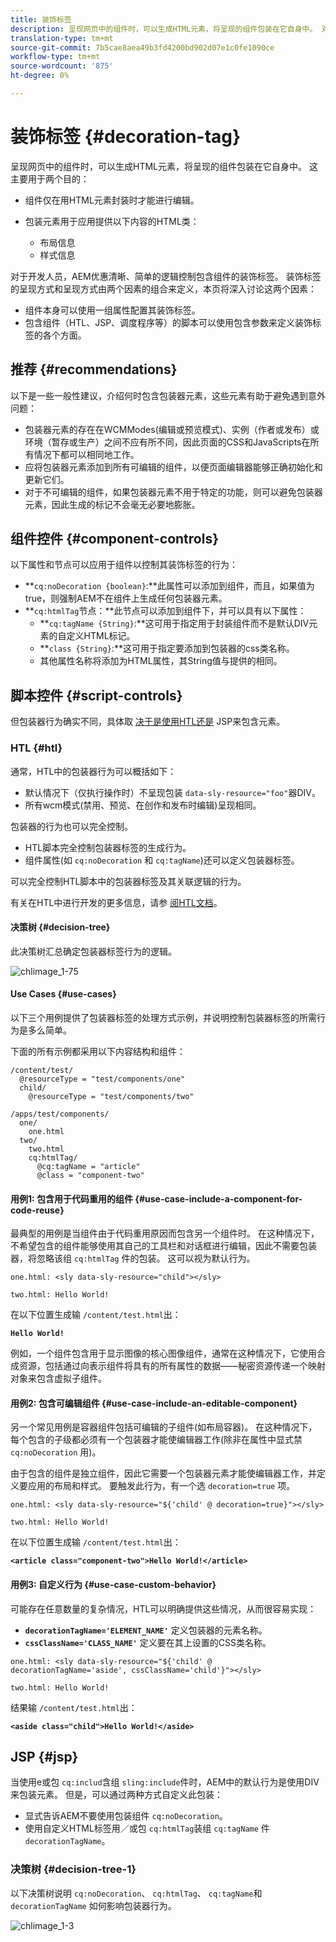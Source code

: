 ```yaml
---
title: 装饰标签
description: 呈现网页中的组件时，可以生成HTML元素，将呈现的组件包装在它自身中。 对于开发人员，AEM优惠清晰、简单的逻辑控制包含组件的装饰标签。
translation-type: tm+mt
source-git-commit: 7b5cae8aea49b3fd4200bd902d07e1c0fe1090ce
workflow-type: tm+mt
source-wordcount: '875'
ht-degree: 0%

---
```



# 装饰标签 {#decoration-tag}

呈现网页中的组件时，可以生成HTML元素，将呈现的组件包装在它自身中。 这主要用于两个目的：

* 组件仅在用HTML元素封装时才能进行编辑。
* 包装元素用于应用提供以下内容的HTML类：

   * 布局信息
   * 样式信息

对于开发人员，AEM优惠清晰、简单的逻辑控制包含组件的装饰标签。 装饰标签的呈现方式和呈现方式由两个因素的组合来定义，本页将深入讨论这两个因素：

* 组件本身可以使用一组属性配置其装饰标签。
* 包含组件（HTL、JSP、调度程序等）的脚本可以使用包含参数来定义装饰标签的各个方面。

## 推荐 {#recommendations}

以下是一些一般性建议，介绍何时包含包装器元素，这些元素有助于避免遇到意外问题：

* 包装器元素的存在在WCMModes(编辑或预览模式)、实例（作者或发布）或环境（暂存或生产）之间不应有所不同，因此页面的CSS和JavaScripts在所有情况下都可以相同地工作。
* 应将包装器元素添加到所有可编辑的组件，以便页面编辑器能够正确初始化和更新它们。
* 对于不可编辑的组件，如果包装器元素不用于特定的功能，则可以避免包装器元素，因此生成的标记不会毫无必要地膨胀。

## 组件控件 {#component-controls}

以下属性和节点可以应用于组件以控制其装饰标签的行为：

* **`cq:noDecoration {boolean}`:**此属性可以添加到组件，而且，如果值为true，则强制AEM不在组件上生成任何包装器元素。
* **`cq:htmlTag`节点：**此节点可以添加到组件下，并可以具有以下属性：
   * **`cq:tagName {String}`:**这可用于指定用于封装组件而不是默认DIV元素的自定义HTML标记。
   * **`class {String}`:**这可用于指定要添加到包装器的css类名称。
   * 其他属性名称将添加为HTML属性，其String值与提供的相同。

## 脚本控件 {#script-controls}

但包装器行为确实不同，具体取 [决于是](/help/sites-developing/decoration-tag.md#htl)[使用HTL还是](/help/sites-developing/decoration-tag.md#jsp) JSP来包含元素。

### HTL {#htl}

通常，HTL中的包装器行为可以概括如下：

* 默认情况下（仅执行操作时）不呈现包装 `data-sly-resource="foo"`器DIV。
* 所有wcm模式(禁用、预览、在创作和发布时编辑)呈现相同。

包装器的行为也可以完全控制。

* HTL脚本完全控制包装器标签的生成行为。
* 组件属性(如 `cq:noDecoration` 和 `cq:tagName`)还可以定义包装器标签。

可以完全控制HTL脚本中的包装器标签及其关联逻辑的行为。

有关在HTL中进行开发的更多信息，请参 [阅HTL文档](https://helpx.adobe.com/experience-manager/htl/user-guide.html)。

#### 决策树 {#decision-tree}

此决策树汇总确定包装器标签行为的逻辑。

![chlimage_1-75](assets/chlimage_1-75.png)

#### Use Cases {#use-cases}

以下三个用例提供了包装器标签的处理方式示例，并说明控制包装器标签的所需行为是多么简单。

下面的所有示例都采用以下内容结构和组件：

```
/content/test/
  @resourceType = "test/components/one"
  child/
    @resourceType = "test/components/two"
```

```
/apps/test/components/
  one/
    one.html
  two/
    two.html
    cq:htmlTag/
      @cq:tagName = "article"
      @class = "component-two"
```

#### 用例1: 包含用于代码重用的组件 {#use-case-include-a-component-for-code-reuse}

最典型的用例是当组件由于代码重用原因而包含另一个组件时。 在这种情况下，不希望包含的组件能够使用其自己的工具栏和对话框进行编辑，因此不需要包装器，将忽略该组 `cq:htmlTag` 件的包装。 这可以视为默认行为。

`one.html: <sly data-sly-resource="child"></sly>`

`two.html: Hello World!`

在以下位置生成输 `/content/test.html`出：

**`Hello World!`**

例如，一个组件包含用于显示图像的核心图像组件，通常在这种情况下，它使用合成资源，包括通过向表示组件将具有的所有属性的数据——秘密资源传递一个映射对象来包含虚拟子组件。

#### 用例2: 包含可编辑组件 {#use-case-include-an-editable-component}

另一个常见用例是容器组件包括可编辑的子组件(如布局容器)。 在这种情况下，每个包含的子级都必须有一个包装器才能使编辑器工作(除非在属性中显式禁 `cq:noDecoration` 用)。

由于包含的组件是独立组件，因此它需要一个包装器元素才能使编辑器工作，并定义要应用的布局和样式。 要触发此行为，有一个选 `decoration=true` 项。

`one.html: <sly data-sly-resource="${'child' @ decoration=true}"></sly>`

`two.html: Hello World!`

在以下位置生成输 `/content/test.html`出：

**`<article class="component-two">Hello World!</article>`**

#### 用例3: 自定义行为 {#use-case-custom-behavior}

可能存在任意数量的复杂情况，HTL可以明确提供这些情况，从而很容易实现：

* **`decorationTagName='ELEMENT_NAME'`** 定义包装器的元素名称。
* **`cssClassName='CLASS_NAME'`** 定义要在其上设置的CSS类名称。

`one.html: <sly data-sly-resource="${'child' @ decorationTagName='aside', cssClassName='child'}"></sly>`

`two.html: Hello World!`

结果输 `/content/test.html`出：

**`<aside class="child">Hello World!</aside>`**

## JSP {#jsp}

当使用e或包 `cq:includ`含组 `sling:include`件时，AEM中的默认行为是使用DIV来包装元素。 但是，可以通过两种方式自定义此包装：

* 显式告诉AEM不要使用包装组件 `cq:noDecoration`。
* 使用自定义HTML标签用／或包 `cq:htmlTag`装组 `cq:tagName` 件 `decorationTagName`。

### 决策树 {#decision-tree-1}

以下决策树说明 `cq:noDecoration`、 `cq:htmlTag`、 `cq:tagName`和 `decorationTagName` 如何影响包装器行为。

![chlimage_1-3](assets/chlimage_1-3.jpeg)

